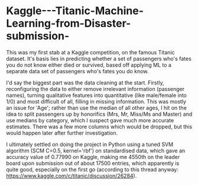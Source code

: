 # Kaggle---Titanic-Machine-Learning-from-Disaster-submission-

This was my first stab at a Kaggle competition, on the famous Titanic dataset. It's basis lies in predicting whether a set of passengers who's fates you do not know either died or survived, based off applying ML to a separate data set of passengers who's fates you do know.

I'd say the biggest part was the data cleaning at the start. Firstly, reconfiguring the data to either remove irrelevant information (passenger names), turning qualitative features into quantitative (like male/female into 1/0) and most difficult of all, filling in missing information. This was mostly an issue for 'Age'; rather than use the median of all other ages, I hit on the idea to split passengers up by honorifics (Mrs, Mr, Miss/Ms and Master) and use medians by category, which I suspect gave much more accurate estimates. There was a few more columns which would be dropped, but this would happen later after further investigation.

I ultimately settled on doing the project in Python using a tuned SVM algorithm (SCM C=0.5, kernel='rbf') on standardised data, which gave an accuracy value of 0.77990 on Kaggle, making me 4550th on the leader board upon submission out of about 17500 entries, which apparently is quite good, especially on the first go (according to this thread anyway: https://www.kaggle.com/c/titanic/discussion/26284).
